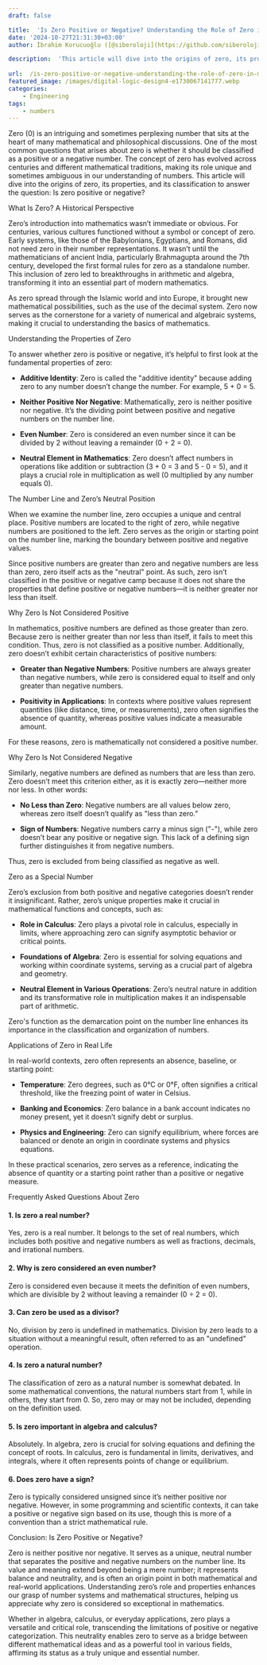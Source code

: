 ```yaml
---
draft: false

title:  'Is Zero Positive or Negative? Understanding the Role of Zero in Mathematics'
date: '2024-10-27T21:31:30+03:00'
author: İbrahim Korucuoğlu ([@siberoloji](https://github.com/siberoloji))

description:  'This article will dive into the origins of zero, its properties, and its classification to answer the question: Is zero positive or negative?' 
 
url:  /is-zero-positive-or-negative-understanding-the-role-of-zero-in-mathematics/
featured_image: /images/digital-logic-design4-e1730067141777.webp
categories:
    - Engineering
tags:
    - numbers
---
```



Zero (0) is an intriguing and sometimes perplexing number that sits at the heart of many mathematical and philosophical discussions. One of the most common questions that arises about zero is whether it should be classified as a positive or a negative number. The concept of zero has evolved across centuries and different mathematical traditions, making its role unique and sometimes ambiguous in our understanding of numbers. This article will dive into the origins of zero, its properties, and its classification to answer the question: Is zero positive or negative?





What Is Zero? A Historical Perspective



Zero’s introduction into mathematics wasn’t immediate or obvious. For centuries, various cultures functioned without a symbol or concept of zero. Early systems, like those of the Babylonians, Egyptians, and Romans, did not need zero in their number representations. It wasn’t until the mathematicians of ancient India, particularly Brahmagupta around the 7th century, developed the first formal rules for zero as a standalone number. This inclusion of zero led to breakthroughs in arithmetic and algebra, transforming it into an essential part of modern mathematics.



As zero spread through the Islamic world and into Europe, it brought new mathematical possibilities, such as the use of the decimal system. Zero now serves as the cornerstone for a variety of numerical and algebraic systems, making it crucial to understanding the basics of mathematics.





Understanding the Properties of Zero



To answer whether zero is positive or negative, it’s helpful to first look at the fundamental properties of zero:


* **Additive Identity**: Zero is called the "additive identity" because adding zero to any number doesn’t change the number. For example, 5 + 0 = 5.

* **Neither Positive Nor Negative**: Mathematically, zero is neither positive nor negative. It’s the dividing point between positive and negative numbers on the number line.

* **Even Number**: Zero is considered an even number since it can be divided by 2 without leaving a remainder (0 ÷ 2 = 0).

* **Neutral Element in Mathematics**: Zero doesn’t affect numbers in operations like addition or subtraction (3 + 0 = 3 and 5 - 0 = 5), and it plays a crucial role in multiplication as well (0 multiplied by any number equals 0).






The Number Line and Zero’s Neutral Position



When we examine the number line, zero occupies a unique and central place. Positive numbers are located to the right of zero, while negative numbers are positioned to the left. Zero serves as the origin or starting point on the number line, marking the boundary between positive and negative values.



Since positive numbers are greater than zero and negative numbers are less than zero, zero itself acts as the "neutral" point. As such, zero isn’t classified in the positive or negative camp because it does not share the properties that define positive or negative numbers—it is neither greater nor less than itself.





Why Zero Is Not Considered Positive



In mathematics, positive numbers are defined as those greater than zero. Because zero is neither greater than nor less than itself, it fails to meet this condition. Thus, zero is not classified as a positive number. Additionally, zero doesn’t exhibit certain characteristics of positive numbers:


* **Greater than Negative Numbers**: Positive numbers are always greater than negative numbers, while zero is considered equal to itself and only greater than negative numbers.

* **Positivity in Applications**: In contexts where positive values represent quantities (like distance, time, or measurements), zero often signifies the absence of quantity, whereas positive values indicate a measurable amount.




For these reasons, zero is mathematically not considered a positive number.





Why Zero Is Not Considered Negative



Similarly, negative numbers are defined as numbers that are less than zero. Zero doesn’t meet this criterion either, as it is exactly zero—neither more nor less. In other words:


* **No Less than Zero**: Negative numbers are all values below zero, whereas zero itself doesn’t qualify as "less than zero."

* **Sign of Numbers**: Negative numbers carry a minus sign ("-"), while zero doesn’t bear any positive or negative sign. This lack of a defining sign further distinguishes it from negative numbers.




Thus, zero is excluded from being classified as negative as well.





Zero as a Special Number



Zero’s exclusion from both positive and negative categories doesn’t render it insignificant. Rather, zero’s unique properties make it crucial in mathematical functions and concepts, such as:


* **Role in Calculus**: Zero plays a pivotal role in calculus, especially in limits, where approaching zero can signify asymptotic behavior or critical points.

* **Foundations of Algebra**: Zero is essential for solving equations and working within coordinate systems, serving as a crucial part of algebra and geometry.

* **Neutral Element in Various Operations**: Zero’s neutral nature in addition and its transformative role in multiplication makes it an indispensable part of arithmetic.




Zero's function as the demarcation point on the number line enhances its importance in the classification and organization of numbers.





Applications of Zero in Real Life



In real-world contexts, zero often represents an absence, baseline, or starting point:


* **Temperature**: Zero degrees, such as 0°C or 0°F, often signifies a critical threshold, like the freezing point of water in Celsius.

* **Banking and Economics**: Zero balance in a bank account indicates no money present, yet it doesn’t signify debt or surplus.

* **Physics and Engineering**: Zero can signify equilibrium, where forces are balanced or denote an origin in coordinate systems and physics equations.




In these practical scenarios, zero serves as a reference, indicating the absence of quantity or a starting point rather than a positive or negative measure.





Frequently Asked Questions About Zero


#### 1. **Is zero a real number?**



Yes, zero is a real number. It belongs to the set of real numbers, which includes both positive and negative numbers as well as fractions, decimals, and irrational numbers.


#### 2. **Why is zero considered an even number?**



Zero is considered even because it meets the definition of even numbers, which are divisible by 2 without leaving a remainder (0 ÷ 2 = 0).


#### 3. **Can zero be used as a divisor?**



No, division by zero is undefined in mathematics. Division by zero leads to a situation without a meaningful result, often referred to as an "undefined" operation.


#### 4. **Is zero a natural number?**



The classification of zero as a natural number is somewhat debated. In some mathematical conventions, the natural numbers start from 1, while in others, they start from 0. So, zero may or may not be included, depending on the definition used.


#### 5. **Is zero important in algebra and calculus?**



Absolutely. In algebra, zero is crucial for solving equations and defining the concept of roots. In calculus, zero is fundamental in limits, derivatives, and integrals, where it often represents points of change or equilibrium.


#### 6. **Does zero have a sign?**



Zero is typically considered unsigned since it’s neither positive nor negative. However, in some programming and scientific contexts, it can take a positive or negative sign based on its use, though this is more of a convention than a strict mathematical rule.





Conclusion: Is Zero Positive or Negative?



Zero is neither positive nor negative. It serves as a unique, neutral number that separates the positive and negative numbers on the number line. Its value and meaning extend beyond being a mere number; it represents balance and neutrality, and is often an origin point in both mathematical and real-world applications. Understanding zero’s role and properties enhances our grasp of number systems and mathematical structures, helping us appreciate why zero is considered so exceptional in mathematics.



Whether in algebra, calculus, or everyday applications, zero plays a versatile and critical role, transcending the limitations of positive or negative categorization. This neutrality enables zero to serve as a bridge between different mathematical ideas and as a powerful tool in various fields, affirming its status as a truly unique and essential number.
